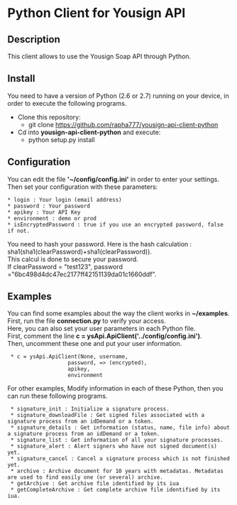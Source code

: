 # Python Client for Yousign API

## Description

This client allows to use the Yousign Soap API through Python.

## Install
You need to have a version of Python (2.6 or 2.7) running on your device, in order to execute the following programs.

+ Clone this repository:  
    * git clone https://github.com/rapha777/yousign-api-client-python
+ Cd into **yousign-api-client-python** and execute:  
    * python setup.py install

## Configuration
You can edit the file **'~/config/config.ini'** in order to enter your settings.  
Then set your configuration with these parameters:

    * login : Your login (email address)
    * password : Your password
    * apikey : Your API Key 
    * environment : demo or prod
    * isEncryptedPassword : true if you use an encrypted password, false if not.    
You need to hash your password. 
Here is the hash calculation : sha1(sha1(clearPassword)+sha1(clearPassword)).  
This calcul is done to secure your password.   
If clearPassword = "test123", password ="6bc498d4dc47ec2177ff42151139da01c1660ddf".

## Examples
You can find some examples about the way the client works in **~/examples**.
First, run the file **connection.py** to verify your access.  
Here, you can also set your user parameters in each Python file.  
First, comment the line **c = ysApi.ApiClient('../config/config.ini')**.  
Then, uncomment these one and put your user information.  

     * c = ysApi.ApiClient(None, username,  
                       password, => (encrypted),  
                       apikey, 
                       environment 
For other examples, Modify information in each of these Python, then you can run these following programs.
  
     * signature_init : Initialize a signature process.
     * signature_downloadFile : Get signed files associated with a signature process from an idDemand or a token.
     * signature_details : Get information (status, name, file info) about a signature process from an idDemand or a token.
     * signature_list : Get information of all your signature processes.
     * signature_alert : Alert signers who have not signed document(s) yet.
     * signature_cancel : Cancel a signature process which is not finished yet.
     * archive : Archive document for 10 years with metadatas. Metadatas are used to find easily one (or several) archive.
     * getArchive : Get archive file identified by its iua
     * getCompleteArchive : Get complete archive file identified by its iua.
